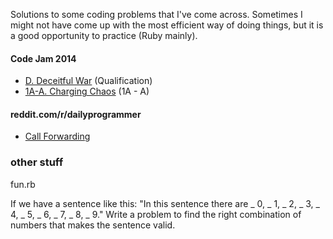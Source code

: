 Solutions to some coding problems that I've come across.
Sometimes I might not have come up with the most efficient way of doing things, but it is a good opportunity to practice (Ruby mainly).

#### Code Jam 2014
* [D. Deceitful War][#2014-Q-D] (Qualification)
* [1A-A. Charging Chaos][#2014-1A-A] (1A - A)

#### reddit.com/r/dailyprogrammer
* [Call Forwarding][#callforwarding]

### other stuff

fun.rb

   If we have a sentence like this:
   "In this sentence there are _ 0, _ 1, _ 2, _ 3, _ 4, _ 5, _ 6, _ 7, _ 8, _ 9."
   Write a problem to find the right combination of numbers that makes the sentence valid.

[#2014-Q-D]:https://code.google.com/codejam/contest/2974486/dashboard#s=p3
[#2014-1A-A]: https://code.google.com/codejam/contest/2984486/dashboard#s=p0&a=0
[#callforwarding]:http:www.reddit.com/r/dailyprogrammer/comments/1g09qy/060913_challenge_127_intermediate_call_forwarding/
